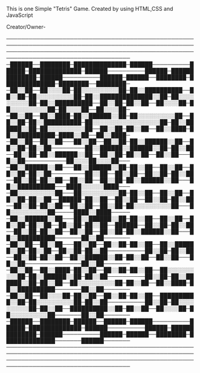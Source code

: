 This is one Simple "Tetris" Game.
Created by using HTML,CSS and JavaScript

Creator/Owner-


───────────────────────────────────────────────────────────────────────────────────────────────────────────────────────────────────────────────────────────────────────────────────────
─██████──████████─██████████████─██████──────────██████─██████████████─██████──────────██████─██████████████─██████──────────██████─██████──████████─██████████████─████████──████████─
─██░░██──██░░░░██─██░░░░░░░░░░██─██░░██████████──██░░██─██░░░░░░░░░░██─██░░██████████████░░██─██░░░░░░░░░░██─██░░██████████──██░░██─██░░██──██░░░░██─██░░░░░░░░░░██─██░░░░██──██░░░░██─
─██░░██──██░░████─██░░██████░░██─██░░░░░░░░░░██──██░░██─██░░██████████─██░░░░░░░░░░░░░░░░░░██─██░░██████░░██─██░░░░░░░░░░██──██░░██─██░░██──██░░████─██░░██████████─████░░██──██░░████─
─██░░██──██░░██───██░░██──██░░██─██░░██████░░██──██░░██─██░░██─────────██░░██████░░██████░░██─██░░██──██░░██─██░░██████░░██──██░░██─██░░██──██░░██───██░░██───────────██░░░░██░░░░██───
─██░░██████░░██───██░░██████░░██─██░░██──██░░██──██░░██─██░░██─────────██░░██──██░░██──██░░██─██░░██──██░░██─██░░██──██░░██──██░░██─██░░██████░░██───██░░██████████───████░░░░░░████───
─██░░░░░░░░░░██───██░░░░░░░░░░██─██░░██──██░░██──██░░██─██░░██──██████─██░░██──██░░██──██░░██─██░░██──██░░██─██░░██──██░░██──██░░██─██░░░░░░░░░░██───██░░░░░░░░░░██─────████░░████─────
─██░░██████░░██───██░░██████░░██─██░░██──██░░██──██░░██─██░░██──██░░██─██░░██──██████──██░░██─██░░██──██░░██─██░░██──██░░██──██░░██─██░░██████░░██───██░░██████████───────██░░██───────
─██░░██──██░░██───██░░██──██░░██─██░░██──██░░██████░░██─██░░██──██░░██─██░░██──────────██░░██─██░░██──██░░██─██░░██──██░░██████░░██─██░░██──██░░██───██░░██───────────────██░░██───────
─██░░██──██░░████─██░░██──██░░██─██░░██──██░░░░░░░░░░██─██░░██████░░██─██░░██──────────██░░██─██░░██████░░██─██░░██──██░░░░░░░░░░██─██░░██──██░░████─██░░██████████───────██░░██───────
─██░░██──██░░░░██─██░░██──██░░██─██░░██──██████████░░██─██░░░░░░░░░░██─██░░██──────────██░░██─██░░░░░░░░░░██─██░░██──██████████░░██─██░░██──██░░░░██─██░░░░░░░░░░██───────██░░██───────
─██████──████████─██████──██████─██████──────────██████─██████████████─██████──────────██████─██████████████─██████──────────██████─██████──████████─██████████████───────██████───────
───────────────────────────────────────────────────────────────────────────────────────────────────────────────────────────────────────────────────────────────────────────────────────